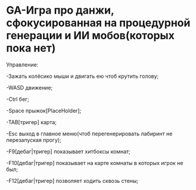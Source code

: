 # GA-Игра про данжи, сфокусированная на процедурной генерации и ИИ мобов(которых пока нет)

Управление:

-Зажать колёсико мыши и двигать ею чтоб крутить голову;

-WASD движение;

-Ctrl бег;

-Space прыжок[PlaceHolder];

-TAB[тригер] карта;

-Esc выход в главное меню(чтоб перегенерировать лабиринт не перезапуская прогу);



-F9[дебаг|тригер] показывает хитбоксы комнат;

-F10[дебаг|тригер] показывает на карте комнаты в которых игрок не был;

-F12[дебаг|тригер] позволяет ходить сквозь стены;
